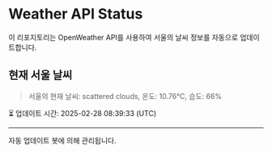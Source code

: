 
# Weather API Status

이 리포지토리는 OpenWeather API를 사용하여 서울의 날씨 정보를 자동으로 업데이트합니다.

## 현재 서울 날씨
> 서울의 현재 날씨: scattered clouds, 온도: 10.76°C, 습도: 66%

⏳ 업데이트 시간: 2025-02-28 08:39:33 (UTC)

---
자동 업데이트 봇에 의해 관리됩니다.

